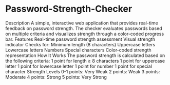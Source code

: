 # Password-Strength-Checker
Description
A simple, interactive web application that provides real-time feedback on password strength. The checker evaluates passwords based on multiple criteria and visualizes strength through a color-coded progress bar.
Features
Real-time password strength assessment
Visual strength indicator
Checks for:
Minimum length (8 characters)
Uppercase letters
Lowercase letters
Numbers
Special characters
Color-coded strength representation
How It Works
The password strength is calculated based on the following criteria:
1 point for length ≥ 8 characters
1 point for uppercase letter
1 point for lowercase letter
1 point for number
1 point for special character
Strength Levels
0-1 points: Very Weak
2 points: Weak
3 points: Moderate
4 points: Strong
5 points: Very Strong
